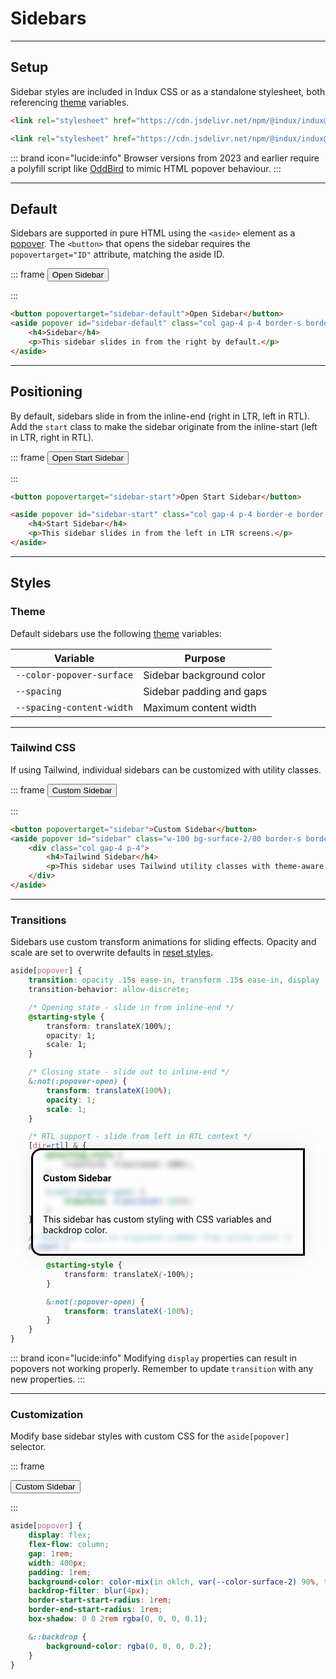 # Sidebars

---

## Setup

Sidebar styles are included in Indux CSS or as a standalone stylesheet, both referencing [theme](/styles/theme) variables.

<x-code-group copy>

```html "Indux CSS"
<link rel="stylesheet" href="https://cdn.jsdelivr.net/npm/@indux/indux@latest/dist/indux.css" />
```

```html "Standalone"
<link rel="stylesheet" href="https://cdn.jsdelivr.net/npm/@indux/indux@latest/dist/indux.sidebar.css" />
```

</x-code-group>

::: brand icon="lucide:info"
Browser versions from 2023 and earlier require a polyfill script like <a href="https://github.com/oddbird/popover-polyfill" target="_blank">OddBird</a> to mimic HTML popover behaviour.
:::

---

## Default

Sidebars are supported in pure HTML using the `<aside>` element as a <a href="https://developer.mozilla.org/en-US/docs/Web/API/Popover_API" target="_blank">popover</a>. The `<button>` that opens the sidebar requires the `popovertarget="ID"` attribute, matching the aside ID.

::: frame
<button popovertarget="sidebar-default-preview">Open Sidebar</button>
<aside popover id="sidebar-default-preview" class="col gap-4 p-4 border-s border-line">
    <span class="h4">Sidebar</span>
    <p>This sidebar slides in from the right by default.</p>
</aside>
:::

```html copy
<button popovertarget="sidebar-default">Open Sidebar</button>
<aside popover id="sidebar-default" class="col gap-4 p-4 border-s border-line">
    <h4>Sidebar</h4>
    <p>This sidebar slides in from the right by default.</p>
</aside>
```

---

## Positioning

By default, sidebars slide in from the inline-end (right in LTR, left in RTL). Add the `start` class to make the sidebar originate from the inline-start (left in LTR, right in RTL).

::: frame
<button popovertarget="sidebar-start-preview">Open Start Sidebar</button>
<aside popover id="sidebar-start-preview" class="col gap-4 p-4 border-e border-line">
    <span class="h4">Start Sidebar</span>
    <p>This sidebar slides in from the left in LTR screens.</p>
</aside>
:::

```html copy
<button popovertarget="sidebar-start">Open Start Sidebar</button>

<aside popover id="sidebar-start" class="col gap-4 p-4 border-e border-line">
    <h4>Start Sidebar</h4>
    <p>This sidebar slides in from the left in LTR screens.</p>
</aside>
```

---

## Styles

### Theme

Default sidebars use the following [theme](/styles/theme) variables:

| Variable | Purpose |
|----------|----------|
| `--color-popover-surface` | Sidebar background color |
| `--spacing` | Sidebar padding and gaps |
| `--spacing-content-width` | Maximum content width |

---

### Tailwind CSS

If using Tailwind, individual sidebars can be customized with utility classes.

::: frame
<button popovertarget="sidebar-tailwind-preview">Custom Sidebar</button>
<aside popover id="sidebar-tailwind-preview" class="w-100 bg-surface-2/80 border-s border-line rounded-s-2xl backdrop-blur">
    <div class="col gap-4 p-4">
        <h4>Tailwind Sidebar</h4>
        <p>This sidebar uses Tailwind utility classes with theme-aware colors.</p>
    </div>
</aside>
:::

```html copy
<button popovertarget="sidebar">Custom Sidebar</button>
<aside popover id="sidebar" class="w-100 bg-surface-2/80 border-s border-line rounded-s-2xl backdrop-blur">
    <div class="col gap-4 p-4">
        <h4>Tailwind Sidebar</h4>
        <p>This sidebar uses Tailwind utility classes with theme-aware colors.</p>
    </div>
</aside>
```

---

### Transitions

Sidebars use custom transform animations for sliding effects. Opacity and scale are set to overwrite defaults in [reset styles](/styles/reset).

```css
aside[popover] {
    transition: opacity .15s ease-in, transform .15s ease-in, display .15s ease-in;
    transition-behavior: allow-discrete;

    /* Opening state - slide in from inline-end */
    @starting-style {
        transform: translateX(100%);
        opacity: 1;
        scale: 1;
    }

    /* Closing state - slide out to inline-end */
    &:not(:popover-open) {
        transform: translateX(100%);
        opacity: 1;
        scale: 1;
    }

    /* RTL support - slide from left in RTL context */
    [dir=rtl] & {
        @starting-style {
            transform: translateX(-100%);
        }

        &:not(:popover-open) {
            transform: translateX(-100%);
        }
    }

    /* Modifier class to originate sidebar from inline-start */
    &.start {

        @starting-style {
            transform: translateX(-100%);
        }

        &:not(:popover-open) {
            transform: translateX(-100%);
        }
    }
}
```

::: brand icon="lucide:info"
Modifying `display` properties can result in popovers not working properly.
Remember to update `transition` with any new properties.
:::

---

### Customization

Modify base sidebar styles with custom CSS for the `aside[popover]` selector.

::: frame
<style>
aside[popover].custom {
    display: flex;
    flex-flow: column;
    gap: 1rem;
    width: 400px;
    padding: 1rem;
    background-color: color-mix(in oklch, var(--color-surface-2) 90%, transparent);
    backdrop-filter: blur(4px);
    border-start-start-radius: 1rem;
    border-end-start-radius: 1rem;
    box-shadow: 0 0 2rem rgba(0, 0, 0, 0.1);

    &::backdrop {
        background-color: rgba(0, 0, 0, 0.2);
    }
}
</style>

<button popovertarget="sidebar-custom-preview">Custom Sidebar</button>
<aside popover id="sidebar-custom-preview" class="custom">
    <h4>Custom Sidebar</h4>
    <p>This sidebar has custom styling with CSS variables and backdrop color.</p>
</aside>
:::

```css copy
aside[popover] {
    display: flex;
    flex-flow: column;
    gap: 1rem;
    width: 400px;
    padding: 1rem;
    background-color: color-mix(in oklch, var(--color-surface-2) 90%, transparent);
    backdrop-filter: blur(4px);
    border-start-start-radius: 1rem;
    border-end-start-radius: 1rem;
    box-shadow: 0 0 2rem rgba(0, 0, 0, 0.1);

    &::backdrop {
        background-color: rgba(0, 0, 0, 0.2);
    }
}
```